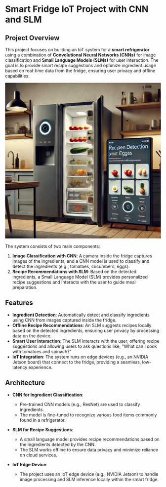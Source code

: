 # Smart Fridge IoT Project with CNN and SLM

## Project Overview

This project focuses on building an IoT system for a **smart refrigerator** using a combination of **Convolutional Neural Networks (CNNs)** for image classification and **Small Language Models (SLMs)** for user interaction. The goal is to provide smart recipe suggestions and optimize ingredient usage based on real-time data from the fridge, ensuring user privacy and offline capabilities.

![Smart Fridge Project](asset/smart-fridge-dalle.jpg)

The system consists of two main components:
1. **Image Classification with CNN**: A camera inside the fridge captures images of the ingredients, and a CNN model is used to classify and detect the ingredients (e.g., tomatoes, cucumbers, eggs).
2. **Recipe Recommendations with SLM**: Based on the detected ingredients, a Small Language Model (SLM) provides personalized recipe suggestions and interacts with the user to guide meal preparation.

## Features

- **Ingredient Detection**: Automatically detect and classify ingredients using CNN from images captured inside the fridge.
- **Offline Recipe Recommendations**: An SLM suggests recipes locally based on the detected ingredients, ensuring user privacy by processing data on the device.
- **Smart User Interaction**: The SLM interacts with the user, offering recipe suggestions and allowing users to ask questions like, "What can I cook with tomatoes and spinach?"
- **IoT Integration**: The system runs on edge devices (e.g., an NVIDIA Jetson board) that connect to the fridge, providing a seamless, low-latency experience.

## Architecture

- **CNN for Ingredient Classification**:
  - Pre-trained CNN models (e.g., ResNet) are used to classify ingredients.
  - The model is fine-tuned to recognize various food items commonly found in a refrigerator.
  
- **SLM for Recipe Suggestions**:
  - A small language model provides recipe recommendations based on the ingredients detected by the CNN.
  - The SLM works offline to ensure data privacy and minimize reliance on cloud services.

- **IoT Edge Device**:
  - The project uses an IoT edge device (e.g., NVIDIA Jetson) to handle image processing and SLM inference locally within the smart fridge.
